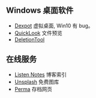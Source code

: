 ## Windows 桌面软件

- [Dexpot](http://www.dexpot.de/) 虚拟桌面, Win10 有 bug。
- [QuickLook](https://github.com/xupefei/QuickLook) 文件预览
- [DeletionTool](https://github.com/differentrain/DeletionTool)

## 在线服务

- [Listen Notes](https://www.listennotes.com/) 博客索引
- [Unsplash](https://unsplash.com/) 免费图库
- [Perma](https://perma.cc/) 存档网页

